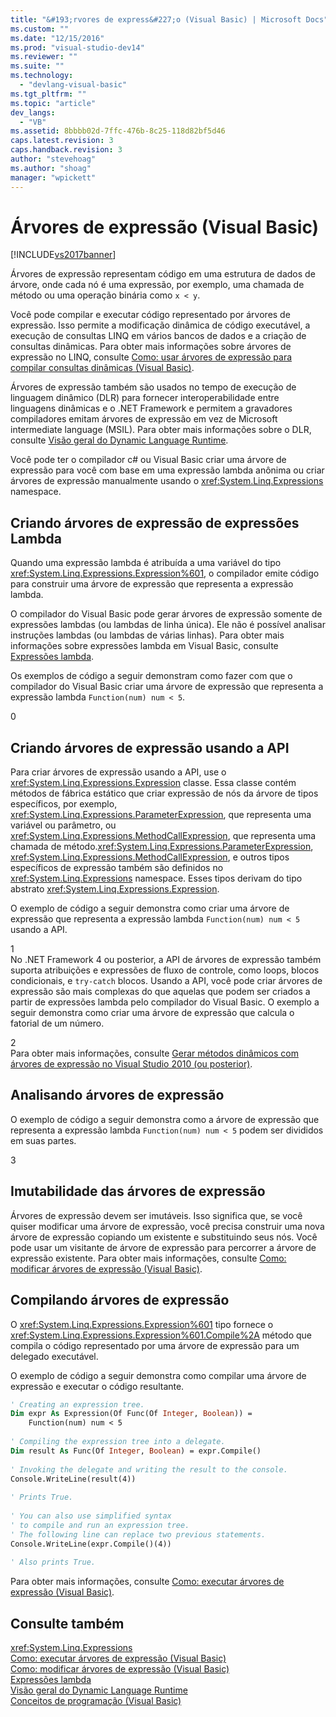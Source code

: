 ```yaml
---
title: "&#193;rvores de express&#227;o (Visual Basic) | Microsoft Docs"
ms.custom: ""
ms.date: "12/15/2016"
ms.prod: "visual-studio-dev14"
ms.reviewer: ""
ms.suite: ""
ms.technology: 
  - "devlang-visual-basic"
ms.tgt_pltfrm: ""
ms.topic: "article"
dev_langs: 
  - "VB"
ms.assetid: 8bbbb02d-7ffc-476b-8c25-118d82bf5d46
caps.latest.revision: 3
caps.handback.revision: 3
author: "stevehoag"
ms.author: "shoag"
manager: "wpickett"
---
```

# &#193;rvores de express&#227;o (Visual Basic)
[!INCLUDE[vs2017banner](../../../../csharp/includes/vs2017banner.md)]

Árvores de expressão representam código em uma estrutura de dados de árvore, onde cada nó é uma expressão, por exemplo, uma chamada de método ou uma operação binária como `x < y`.  
  
 Você pode compilar e executar código representado por árvores de expressão. Isso permite a modificação dinâmica de código executável, a execução de consultas LINQ em vários bancos de dados e a criação de consultas dinâmicas. Para obter mais informações sobre árvores de expressão no LINQ, consulte [Como: usar árvores de expressão para compilar consultas dinâmicas \(Visual Basic\)](../../../../visual-basic/programming-guide/concepts/expression-trees/how-to-use-expression-trees-to-build-dynamic-queries.md).  
  
 Árvores de expressão também são usados no tempo de execução de linguagem dinâmico \(DLR\) para fornecer interoperabilidade entre linguagens dinâmicas e o .NET Framework e permitem a gravadores compiladores emitam árvores de expressão em vez de Microsoft intermediate language \(MSIL\). Para obter mais informações sobre o DLR, consulte [Visão geral do Dynamic Language Runtime](../Topic/Dynamic%20Language%20Runtime%20Overview.md).  
  
 Você pode ter o compilador c\# ou Visual Basic criar uma árvore de expressão para você com base em uma expressão lambda anônima ou criar árvores de expressão manualmente usando o <xref:System.Linq.Expressions> namespace.  
  
## Criando árvores de expressão de expressões Lambda  
 Quando uma expressão lambda é atribuída a uma variável do tipo <xref:System.Linq.Expressions.Expression%601>, o compilador emite código para construir uma árvore de expressão que representa a expressão lambda.  
  
 O compilador do Visual Basic pode gerar árvores de expressão somente de expressões lambdas \(ou lambdas de linha única\). Ele não é possível analisar instruções lambdas \(ou lambdas de várias linhas\). Para obter mais informações sobre expressões lambda em Visual Basic, consulte [Expressões lambda](../../../../visual-basic/programming-guide/language-features/procedures/lambda-expressions.md).  
  
 Os exemplos de código a seguir demonstram como fazer com que o compilador do Visual Basic criar uma árvore de expressão que representa a expressão lambda `Function(num) num < 5`.  
  
<CodeContentPlaceHolder>0</CodeContentPlaceHolder>  
## Criando árvores de expressão usando a API  
 Para criar árvores de expressão usando a API, use o <xref:System.Linq.Expressions.Expression> classe. Essa classe contém métodos de fábrica estático que criar expressão de nós da árvore de tipos específicos, por exemplo, <xref:System.Linq.Expressions.ParameterExpression>, que representa uma variável ou parâmetro, ou <xref:System.Linq.Expressions.MethodCallExpression>, que representa uma chamada de método.<xref:System.Linq.Expressions.ParameterExpression>, <xref:System.Linq.Expressions.MethodCallExpression>, e outros tipos específicos de expressão também são definidos no <xref:System.Linq.Expressions> namespace. Esses tipos derivam do tipo abstrato <xref:System.Linq.Expressions.Expression>.  
  
 O exemplo de código a seguir demonstra como criar uma árvore de expressão que representa a expressão lambda `Function(num) num < 5` usando a API.  
  
<CodeContentPlaceHolder>1</CodeContentPlaceHolder>  
 No .NET Framework 4 ou posterior, a API de árvores de expressão também suporta atribuições e expressões de fluxo de controle, como loops, blocos condicionais, e `try-catch` blocos. Usando a API, você pode criar árvores de expressão são mais complexas do que aquelas que podem ser criados a partir de expressões lambda pelo compilador do Visual Basic. O exemplo a seguir demonstra como criar uma árvore de expressão que calcula o fatorial de um número.  
  
<CodeContentPlaceHolder>2</CodeContentPlaceHolder>  
 Para obter mais informações, consulte [Gerar métodos dinâmicos com árvores de expressão no Visual Studio 2010 \(ou posterior\)](http://go.microsoft.com/fwlink/?LinkId=169513).  
  
## Analisando árvores de expressão  
 O exemplo de código a seguir demonstra como a árvore de expressão que representa a expressão lambda `Function(num) num < 5` podem ser divididos em suas partes.  
  
<CodeContentPlaceHolder>3</CodeContentPlaceHolder>  
## Imutabilidade das árvores de expressão  
 Árvores de expressão devem ser imutáveis. Isso significa que, se você quiser modificar uma árvore de expressão, você precisa construir uma nova árvore de expressão copiando um existente e substituindo seus nós. Você pode usar um visitante de árvore de expressão para percorrer a árvore de expressão existente. Para obter mais informações, consulte [Como: modificar árvores de expressão \(Visual Basic\)](../../../../visual-basic/programming-guide/concepts/expression-trees/how-to-modify-expression-trees.md).  
  
## Compilando árvores de expressão  
 O <xref:System.Linq.Expressions.Expression%601> tipo fornece o <xref:System.Linq.Expressions.Expression%601.Compile%2A> método que compila o código representado por uma árvore de expressão para um delegado executável.  
  
 O exemplo de código a seguir demonstra como compilar uma árvore de expressão e executar o código resultante.  
  
```vb  
' Creating an expression tree.  
Dim expr As Expression(Of Func(Of Integer, Boolean)) =  
    Function(num) num < 5  
  
' Compiling the expression tree into a delegate.  
Dim result As Func(Of Integer, Boolean) = expr.Compile()  
  
' Invoking the delegate and writing the result to the console.  
Console.WriteLine(result(4))  
  
' Prints True.  
  
' You can also use simplified syntax  
' to compile and run an expression tree.  
' The following line can replace two previous statements.  
Console.WriteLine(expr.Compile()(4))  
  
' Also prints True.  
```  
  
 Para obter mais informações, consulte [Como: executar árvores de expressão \(Visual Basic\)](../../../../visual-basic/programming-guide/concepts/expression-trees/how-to-execute-expression-trees.md).  
  
## Consulte também  
 <xref:System.Linq.Expressions>   
 [Como: executar árvores de expressão \(Visual Basic\)](../../../../visual-basic/programming-guide/concepts/expression-trees/how-to-execute-expression-trees.md)   
 [Como: modificar árvores de expressão \(Visual Basic\)](../../../../visual-basic/programming-guide/concepts/expression-trees/how-to-modify-expression-trees.md)   
 [Expressões lambda](../../../../visual-basic/programming-guide/language-features/procedures/lambda-expressions.md)   
 [Visão geral do Dynamic Language Runtime](../Topic/Dynamic%20Language%20Runtime%20Overview.md)   
 [Conceitos de programação \(Visual Basic\)](../../../../visual-basic/programming-guide/concepts/index.md)